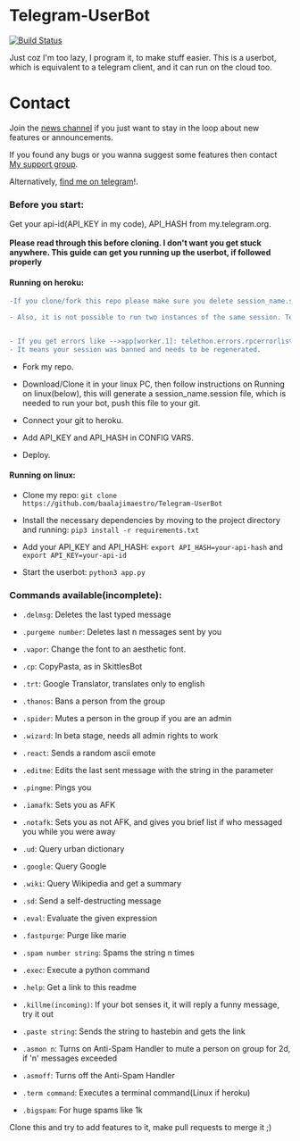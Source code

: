 # Telegram-UserBot 
[![Build Status](https://semaphoreci.com/api/v1/baalajimaestro/telegram-userbot/branches/master/badge.svg)](https://semaphoreci.com/baalajimaestro/telegram-userbot)

Just coz I'm too lazy, I program it, to make stuff easier.
This is a userbot, which is equivalent to a telegram client, and it can run on the cloud too.

# Contact 
Join the [news channel](https://t.me/maestro_userbot_channel) if you just want to stay in the loop about new features or
announcements.

If you found any bugs or you wanna suggest some features then contact [My support group](https://t.me/userbot_support).

Alternatively, [find me on telegram](https://t.me/baalajimaestro)!.

### Before you start:
Get your api-id(API_KEY in my code), API_HASH from my.telegram.org.<br/><br/>
**Please read through this before cloning. I don't want you get stuck anywhere. This guide can get you running up the userbot, if followed properly**

#### Running on heroku:
```diff
-If you clone/fork this repo please make sure you delete session_name.session and regenerate it by running app.py on your local pc before deploying it on heroku.

- Also, it is not possible to run two instances of the same session. Telegram will ban the session, and it will require regenration.


- If you get errors like -->app[worker.1]: telethon.errors.rpcerrorlist.AuthKeyDuplicatedError: An auth key with the same ID was already generated, 
- It means your session was banned and needs to be regenerated.
```

- Fork my repo.

- Download/Clone it in your linux PC, then follow instructions on Running on linux(below), this will generate a session_name.session file, which is needed to run your bot, push this file to your git.

- Connect your git to heroku.

- Add API_KEY and API_HASH in CONFIG VARS. 

- Deploy.

#### Running on linux:
- Clone my repo: `git clone https://github.com/baalajimaestro/Telegram-UserBot`

- Install the necessary dependencies by moving to the project directory and running: `pip3 install -r requirements.txt`

- Add your API_KEY and API_HASH: `export API_HASH=your-api-hash` and `export API_KEY=your-api-id`

- Start the userbot: `python3 app.py`

### Commands available(incomplete):
 - `.delmsg`:                      Deletes the last typed message
 
 - `.purgeme number`:              Deletes last n messages sent by you
 
 - `.vapor`:                       Change the font to an aesthetic font.
 
 - `.cp`:                          CopyPasta, as in SkittlesBot
 
 - `.trt`:                         Google Translator, translates only to english
 
 - `.thanos`:                      Bans a person from the group
 
 - `.spider`:                      Mutes a person in the group if you are an admin
 
 - `.wizard`:                      In beta stage, needs all admin rights to work
 
 - `.react`:                       Sends a random ascii emote
 
 - `.editme`:                      Edits the last sent message with the string in the parameter
 
 - `.pingme`:                      Pings you
 
 - `.iamafk`:                      Sets you as AFK
 
 - `.notafk`:                      Sets you as not AFK, and gives you brief list if who messaged you while you were away
 
 - `.ud`:                          Query urban dictionary
 
 - `.google`:                      Query Google
 
 - `.wiki`:                        Query Wikipedia and get a summary
 
 - `.sd`:                          Send a self-destructing message
 
 - `.eval`:                        Evaluate the given expression
 
 - `.fastpurge`:                   Purge like marie
 
 - `.spam number string`:          Spams the string n times
 
 - `.exec`:                        Execute a python command
 
 - `.help`:                        Get a link to this readme
 
 - `.killme(incoming)`:            If your bot senses it, it will reply a funny message, try it out
 
 - `.paste string`:                Sends the string to hastebin and gets the link
    
 - `.asmon n`:                     Turns on Anti-Spam Handler to mute a person on group for 2d, if 'n' messages exceeded 
 
 - `.asmoff`:                      Turns off the Anti-Spam Handler
 
 - `.term command`:                Executes a terminal command(Linux if heroku)
 
 - `.bigspam`:                     For huge spams like 1k
 
Clone this and try to add features to it, make pull requests to merge it ;) 
